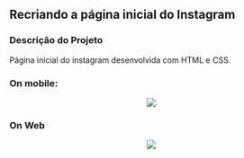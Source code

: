 ## Recriando a página inicial do Instagram

### Descrição do Projeto
<p align="justify"> 
  Página inicial do instagram desenvolvida com HTML e CSS.
</p>

### On mobile:
<p align="center"> 
  <img src="https://user-images.githubusercontent.com/59856574/96570789-284b7300-12a1-11eb-95c1-3af096a44c87.png"/>
</p>

### On Web
<p align="center"> 
  <img src="https://user-images.githubusercontent.com/59856574/96570960-5a5cd500-12a1-11eb-9614-e1e0d161266f.png"/>
</p>


